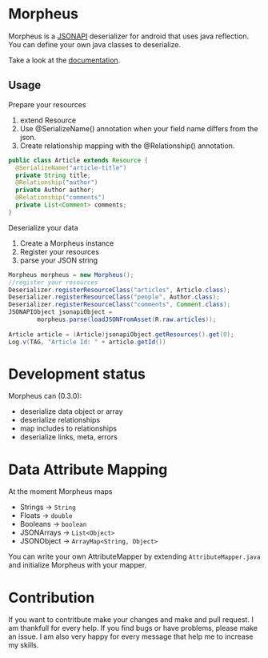 # Morpheus

Morpheus is a [JSONAPI](http://jsonapi.org/) deserializer for android that uses java reflection.
You can define your own java classes to deserialize.

Take a look at the [documentation](http://www.raphaelseher.at/Morpheus/docs/index.html).

## Usage

Prepare your resources

1. extend Resource
2. Use @SerializeName() annotation when your field name differs from the json.
3. Create relationship mapping with the @Relationship() annotation.

```java
public class Article extends Resource {
  @SerializeName("article-title")
  private String title;
  @Relationship("author")
  private Author author;
  @Relationship("comments")
  private List<Comment> comments;
}
```
Deserialize your data

1. Create a Morpheus instance
2. Register your resources
3. parse your JSON string

```java
Morpheus morpheus = new Morpheus();
//register your resources
Deserializer.registerResourceClass("articles", Article.class);
Deserializer.registerResourceClass("people", Author.class);
Deserializer.registerResourceClass("comments", Comment.class);
JSONAPIObject jsonapiObject =
        morpheus.parse(loadJSONFromAsset(R.raw.articles));
        
Article article = (Article)jsonapiObject.getResources().get(0);
Log.v(TAG, "Article Id: " + article.getId())
```

# Development status
Morpheus can (0.3.0):

* deserialize data object or array
* deserialize relationships
* map includes to relationships
* deserialize links, meta, errors

# Data Attribute Mapping
At the moment Morpheus maps

* Strings -> `String`
* Floats -> `double`
* Booleans -> `boolean`
* JSONArrays -> `List<Object>`
* JSONObject -> `ArrayMap<String, Object>`


You can write your own AttributeMapper by extending `AttributeMapper.java` and initialize Morpheus with your mapper.

# Contribution
If you want to contritbute make your changes and make and pull request. I am thankfull for every help.
If you find bugs or have problems, please make an issue.
I am also very happy for every message that help me to increase my skills.
